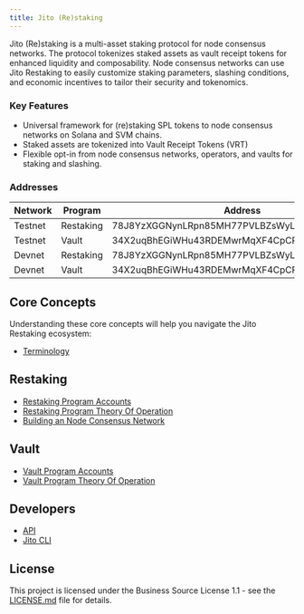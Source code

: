 ```yaml
---
title: Jito (Re)staking
---
```


Jito (Re)staking is a multi-asset staking protocol for node consensus networks. The protocol tokenizes staked assets as
vault receipt tokens for enhanced liquidity and composability. Node consensus networks can use Jito Restaking to easily
customize staking parameters, slashing conditions, and economic incentives to tailor their security and tokenomics.

### Key Features

- Universal framework for (re)staking SPL tokens to node consensus networks on Solana and SVM chains.
- Staked assets are tokenized into Vault Receipt Tokens (VRT)
- Flexible opt-in from node consensus networks, operators, and vaults for staking and slashing.

### Addresses

| Network | Program   | Address                                      | Version |
|---------|-----------|----------------------------------------------|---------|
| Testnet | Restaking | 78J8YzXGGNynLRpn85MH77PVLBZsWyLCHZAXRvKaB6Ng | 0.0.1   |
| Testnet | Vault     | 34X2uqBhEGiWHu43RDEMwrMqXF4CpCPEZNaKdAaUS9jx | 0.0.1   |
| Devnet  | Restaking | 78J8YzXGGNynLRpn85MH77PVLBZsWyLCHZAXRvKaB6Ng | 0.0.1   |
| Devnet  | Vault     | 34X2uqBhEGiWHu43RDEMwrMqXF4CpCPEZNaKdAaUS9jx | 0.0.1   |

## Core Concepts

Understanding these core concepts will help you navigate the Jito Restaking ecosystem:

- [Terminology](terminology.md)

## Restaking

- [Restaking Program Accounts](restaking/accounts.md)
- [Restaking Program Theory Of Operation](restaking/theory_of_operation.md)
- [Building an Node Consensus Network](advanced/building_ncn.md)

## Vault

- [Vault Program Accounts](vault/accounts.md)
- [Vault Program Theory Of Operation](vault/theory_of_operation.md)

## Developers

- [API](api/jito_jsm_core/index.html)
- [Jito CLI](tools/cli.md)

## License

This project is licensed under the Business Source License 1.1 - see the [LICENSE.md](../LICENSE.md) file for details.
